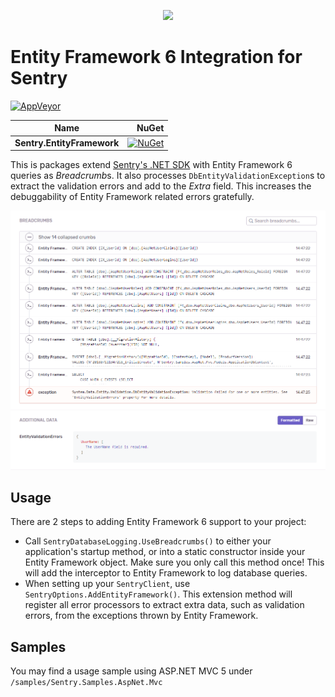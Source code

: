 ﻿<p align="center">
  <a href="https://sentry.io" target="_blank" align="center">
    <img src="https://sentry-brand.storage.googleapis.com/sentry-logo-black.png" width="280">
  </a>
  <br />
</p>

Entity Framework 6 Integration for Sentry
===========
[![AppVeyor](https://ci.appveyor.com/api/projects/status/43u1aqlj5tj33x46/branch/master?svg=true)](https://ci.appveyor.com/project/sentry/sentry-dotnet-ef/branch/master)


|      Name                 |        NuGet         |
| ----------------------------- | -------------------: |
|     **Sentry.EntityFramework**     |   [![NuGet](https://img.shields.io/nuget/vpre/Sentry.EntityFramework.svg)](https://www.nuget.org/packages/Sentry.EntityFramework)   |


This is packages extend [Sentry's .NET SDK](https://github.com/getsentry/sentry-dotnet) with Entity Framework 6 queries as *Breadcrumb*s.
It also processes `DbEntityValidationException`s to extract the validation errors and add to the *Extra* field.
This increases the debuggability of Entity Framework related errors gratefully.


![Example in Sentry](.assets/ef.PNG)

## Usage

There are 2 steps to adding Entity Framework 6 support to your project:

* Call `SentryDatabaseLogging.UseBreadcrumbs()` to either your application's startup method, or into a static constructor inside your Entity Framework object. Make sure you only call this method once! This will add the interceptor to Entity Framework to log database queries.
* When setting up your `SentryClient`, use `SentryOptions.AddEntityFramework()`. This extension method will register all error processors to extract extra data, such as validation errors, from the exceptions thrown by Entity Framework.

## Samples

You may find a usage sample using ASP.NET MVC 5 under `/samples/Sentry.Samples.AspNet.Mvc`
